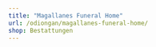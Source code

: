```yaml
---
title: "Magallanes Funeral Home"
url: /odiongan/magallanes-funeral-home/
shop: Bestattungen
---
```

